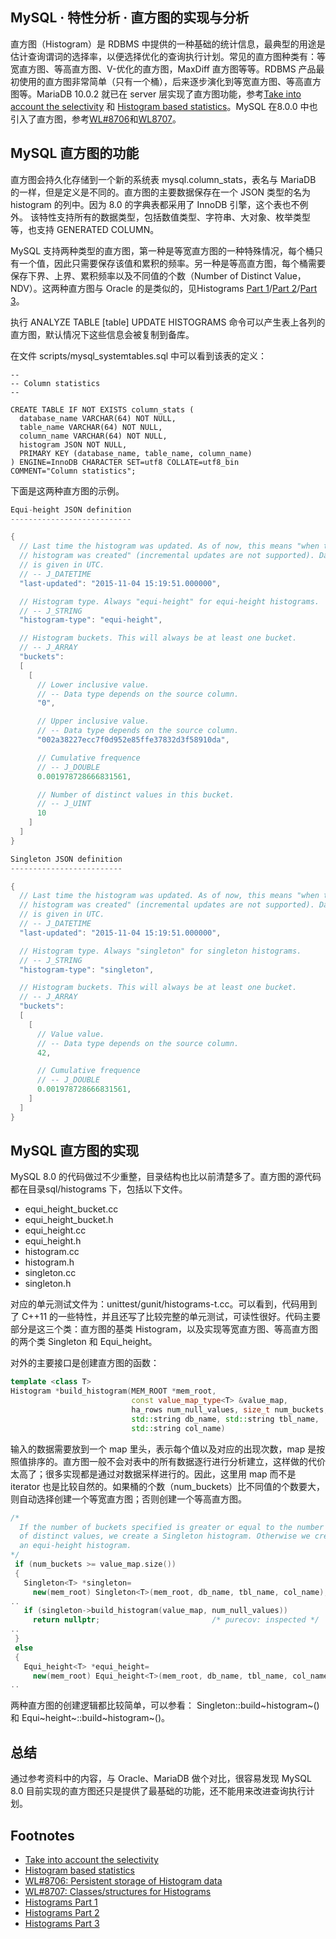 ## MySQL · 特性分析 · 直方图的实现与分析


直方图（Histogram）是 RDBMS 中提供的一种基础的统计信息，最典型的用途是估计查询谓词的选择率，以便选择优化的查询执行计划。常见的直方图种类有：等宽直方图、等高直方图、V-优化的直方图，MaxDiff 直方图等等。RDBMS 产品最初使用的直方图非常简单（只有一个桶），后来逐步演化到等宽直方图、等高直方图等。MariaDB 10.0.2 就已在 server 层实现了直方图功能，参考[Take into account the selectivity][0] 和 [Histogram based statistics][1]。MySQL 在8.0.0 中也引入了直方图，参考[WL#8706][2]和[WL8707][3]。  

## MySQL 直方图的功能


直方图会持久化存储到一个新的系统表 mysql.column_stats，表名与 MariaDB 的一样，但是定义是不同的。直方图的主要数据保存在一个 JSON 类型的名为 histogram 的列中。因为 8.0 的字典表都采用了 InnoDB 引擎，这个表也不例外。
该特性支持所有的数据类型，包括数值类型、字符串、大对象、枚举类型等，也支持 GENERATED COLUMN。  


MySQL 支持两种类型的直方图，第一种是等宽直方图的一种特殊情况，每个桶只有一个值，因此只需要保存该值和累积的频率。另一种是等高直方图，每个桶需要保存下界、上界、累积频率以及不同值的个数（Number of Distinct Value，NDV）。这两种直方图与 Oracle 的是类似的，见Histograms [Part 1][4]/[Part 2][5]/[Part 3][6]。  


执行 ANALYZE TABLE [table] UPDATE HISTOGRAMS 命令可以产生表上各列的直方图，默认情况下这些信息会被复制到备库。  


在文件 scripts/mysql_systemtables.sql 中可以看到该表的定义：  

```LANG
--
-- Column statistics
--

CREATE TABLE IF NOT EXISTS column_stats (
  database_name VARCHAR(64) NOT NULL,
  table_name VARCHAR(64) NOT NULL,
  column_name VARCHAR(64) NOT NULL,
  histogram JSON NOT NULL,
  PRIMARY KEY (database_name, table_name, column_name)
) ENGINE=InnoDB CHARACTER SET=utf8 COLLATE=utf8_bin
COMMENT="Column statistics";

```


下面是这两种直方图的示例。  

```cpp
Equi-height JSON definition
---------------------------

{
  // Last time the histogram was updated. As of now, this means "when the
  // histogram was created" (incremental updates are not supported). Date/time
  // is given in UTC.
  // -- J_DATETIME
  "last-updated": "2015-11-04 15:19:51.000000",

  // Histogram type. Always "equi-height" for equi-height histograms.
  // -- J_STRING
  "histogram-type": "equi-height",

  // Histogram buckets. This will always be at least one bucket.
  // -- J_ARRAY
  "buckets":
  [
    [
      // Lower inclusive value.
      // -- Data type depends on the source column.
      "0",

      // Upper inclusive value.
      // -- Data type depends on the source column.
      "002a38227ecc7f0d952e85ffe37832d3f58910da",

      // Cumulative frequence
      // -- J_DOUBLE
      0.001978728666831561,

      // Number of distinct values in this bucket.
      // -- J_UINT
      10
    ]
  ]
}

Singleton JSON definition
-------------------------

{
  // Last time the histogram was updated. As of now, this means "when the
  // histogram was created" (incremental updates are not supported). Date/time
  // is given in UTC.
  // -- J_DATETIME
  "last-updated": "2015-11-04 15:19:51.000000",

  // Histogram type. Always "singleton" for singleton histograms.
  // -- J_STRING
  "histogram-type": "singleton",

  // Histogram buckets. This will always be at least one bucket.
  // -- J_ARRAY
  "buckets":
  [
    [
      // Value value.
      // -- Data type depends on the source column.
      42,

      // Cumulative frequence
      // -- J_DOUBLE
      0.001978728666831561,
    ]
  ]
}

```

## MySQL 直方图的实现


MySQL 8.0 的代码做过不少重整，目录结构也比以前清楚多了。直方图的源代码都在目录sql/histograms 下，包括以下文件。  


* equi_height_bucket.cc
* equi_height_bucket.h
* equi_height.cc
* equi_height.h
* histogram.cc
* histogram.h
* singleton.cc
* singleton.h



对应的单元测试文件为：unittest/gunit/histograms-t.cc。可以看到，代码用到了 C++11 的一些特性，并且还写了比较完整的单元测试，可读性很好。代码主要部分是这三个类：直方图的基类 Histogram，以及实现等宽直方图、等高直方图的两个类 Singleton 和 Equi_height。  


对外的主要接口是创建直方图的函数：  

```cpp
template <class T>
Histogram *build_histogram(MEM_ROOT *mem_root,
                           const value_map_type<T> &value_map,
                           ha_rows num_null_values, size_t num_buckets,
                           std::string db_name, std::string tbl_name,
                           std::string col_name)

```


输入的数据需要放到一个 map 里头，表示每个值以及对应的出现次数，map 是按照值排序的。直方图一般不会对表中的所有数据逐行进行分析建立，这样做的代价太高了；很多实现都是通过对数据采样进行的。因此，这里用 map 而不是 iterator 也是比较自然的。如果桶的个数（num_buckets）比不同值的个数要大，则自动选择创建一个等宽直方图；否则创建一个等高直方图。  

```cpp
/*
  If the number of buckets specified is greater or equal to the number
  of distinct values, we create a Singleton histogram. Otherwise we create
  an equi-height histogram.
*/
 if (num_buckets >= value_map.size())
 {
   Singleton<T> *singleton=
     new(mem_root) Singleton<T>(mem_root, db_name, tbl_name, col_name);
..
   if (singleton->build_histogram(value_map, num_null_values))
     return nullptr;                         /* purecov: inspected */
..
 }
 else
 {
   Equi_height<T> *equi_height=
     new(mem_root) Equi_height<T>(mem_root, db_name, tbl_name, col_name);
..

```


两种直方图的创建逻辑都比较简单，可以参看：
Singleton<T>::build~histogram~() 和 Equi~height~<T>::build~histogram~()。  

## 总结


通过参考资料中的内容，与 Oracle、MariaDB 做个对比，很容易发现 MySQL 8.0 目前实现的直方图还只是提供了最基础的功能，还不能用来改进查询执行计划。  

## Footnotes


* [Take into account the selectivity][0]
* [Histogram based statistics][1]
* [WL#8706: Persistent storage of Histogram data][9]
* [WL#8707: Classes/structures for Histograms][10]
* [Histograms Part 1][11]
* [Histograms Part 2][12]
* [Histograms Part 3][13]



[0]: https://jira.mariadb.org/browse/MDEV-4145
[1]: https://mariadb.com/kb/en/mariadb/histogram-based-statistics
[2]: https://dev.mysql.com/worklog/task/?id=8706
[3]: https://dev.mysql.com/worklog/task/?id=8707
[4]: http://allthingsoracle.com/histograms-part-1-why/
[5]: http://allthingsoracle.com/histograms-pt-2/
[6]: http://allthingsoracle.com/histograms-part-3-when/
[7]: https://jira.mariadb.org/browse/MDEV-4145
[8]: https://mariadb.com/kb/en/mariadb/histogram-based-statistics
[9]: https://dev.mysql.com/worklog/task/?id=8706
[10]: https://dev.mysql.com/worklog/task/?id=8707
[11]: http://allthingsoracle.com/histograms-part-1-why/
[12]: http://allthingsoracle.com/histograms-pt-2/
[13]: http://allthingsoracle.com/histograms-part-3-when/